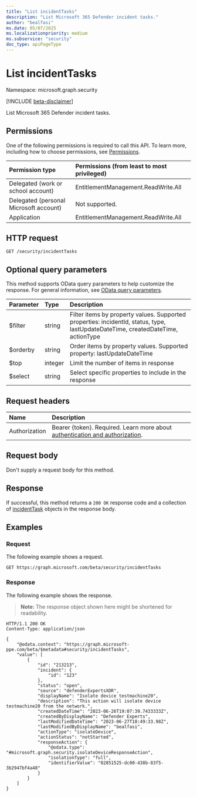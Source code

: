 ```yaml
---
title: "List incidentTasks"
description: "List Microsoft 365 Defender incident tasks."
author: "bealfasi"
ms.date: 05/07/2025
ms.localizationpriority: medium
ms.subservice: "security"
doc_type: apiPageType
---
```


# List incidentTasks

Namespace: microsoft.graph.security

[!INCLUDE [beta-disclaimer](../../includes/beta-disclaimer.md)]

List Microsoft 365 Defender incident tasks.

## Permissions

One of the following permissions is required to call this API. To learn more, including how to choose permissions, see [Permissions](/graph/permissions-overview).

|Permission type|Permissions (from least to most privileged)|
|:---|:---|
|Delegated (work or school account)|EntitlementManagement.ReadWrite.All|
|Delegated (personal Microsoft account)|Not supported.|
|Application|EntitlementManagement.ReadWrite.All|

## HTTP request

<!-- {
  "blockType": "ignored"
}
-->
``` http
GET /security/incidentTasks
```

## Optional query parameters

This method supports OData query parameters to help customize the response. For general information, see [OData query parameters](/graph/query-parameters).

|Parameter|Type|Description|
|:---|:---|:---|
|$filter|string|Filter items by property values. Supported properties: incidentId, status, type, lastUpdateDateTime, createdDateTime, actionType|
|$orderby|string|Order items by property values. Supported property: lastUpdateDateTime|
|$top|integer|Limit the number of items in response|
|$select|string|Select specific properties to include in the response|

## Request headers

|Name|Description|
|:---|:---|
|Authorization|Bearer {token}. Required. Learn more about [authentication and authorization](/graph/auth/auth-concepts).|

## Request body

Don't supply a request body for this method.

## Response

If successful, this method returns a `200 OK` response code and a collection of [incidentTask](../resources/incidenttask.md) objects in the response body.

## Examples

### Request

The following example shows a request.
<!-- {
  "blockType": "request",
  "name": "list_incidenttask"
}
-->
``` http
GET https://graph.microsoft.com/beta/security/incidentTasks
```

### Response

The following example shows the response.
>**Note:** The response object shown here might be shortened for readability.
<!-- {
  "blockType": "response",
  "truncated": true,
  "@odata.type": "microsoft.graph.security.incidentTask"
}
-->
``` http
HTTP/1.1 200 OK
Content-Type: application/json

{
    "@odata.context": "https://graph.microsoft-ppe.com/beta/$metadata#security/incidentTasks",
    "value": [
        {
            "id": "213213",
            "incident": {
                "id": "123"
            },
            "status": "open",
            "source": "defenderExpertsXDR",
            "displayName": "Isolate device testmachine20",
            "description": "This action will isolate device testmachine20 from the network.",
            "createdDateTime": "2023-06-26T19:07:39.7433333Z",
            "createdByDisplayName": "Defender Experts",
            "lastModifiedDateTime": "2023-06-27T10:49:33.98Z",
            "lastModifiedByDisplayName": "bealfasi",
            "actionType": "isolateDevice",
            "actionStatus": "notStarted",
            "responseAction": {
                "@odata.type": "#microsoft.graph.security.isolateDeviceResponseAction",
                "isolationType": "full",
                "identifierValue": "02851525-dc00-438b-83f5-3b2947bf4a48"
            }
        }
    ]
}
